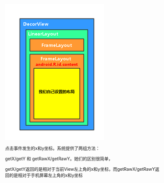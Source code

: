 ![img](./images/decorview.png)

点击事件发生的x和y坐标。系统提供了两组方法：

getX/getY 和 getRawX/getRawY。她们的区别很简单，

getX/getY返回的是相对于当前View左上角的x和y坐标，而getRawX/getRawY返回的是相对于手机屏幕左上角的x和y坐标